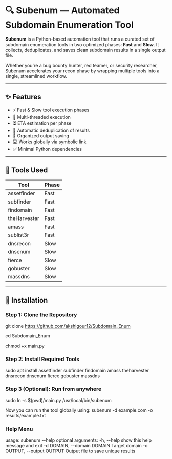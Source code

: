 # 🔍 Subenum — Automated Subdomain Enumeration Tool

**Subenum** is a Python-based automation tool that runs a curated set of subdomain enumeration tools in two optimized phases: **Fast** and **Slow**. It collects, deduplicates, and saves clean subdomain results in a single output file.

Whether you're a bug bounty hunter, red teamer, or security researcher, Subenum accelerates your recon phase by wrapping multiple tools into a single, streamlined workflow.

---

## ✨ Features

- ⚡ Fast & Slow tool execution phases
- 🧵 Multi-threaded execution
- ⏳ ETA estimation per phase
- 🧹 Automatic deduplication of results
- 📁 Organized output saving
- 💻 Works globally via symbolic link
- ✅ Minimal Python dependencies

---

## 🧰 Tools Used

| Tool         | Phase   |
|--------------|---------|
| assetfinder  | Fast    |
| subfinder    | Fast    |
| findomain    | Fast    |
| theHarvester | Fast    |
| amass        | Fast    |
| sublist3r    | Fast    |
| dnsrecon     | Slow    |
| dnsenum      | Slow    |
| fierce       | Slow    |
| gobuster     | Slow    |
| massdns      | Slow    |

---

## 🚀 Installation

### Step 1: Clone the Repository


git clone https://github.com/akshigour12/Subdomain_Enum

cd Subdomain_Enum

chmod +x main.py

### Step 2: Install Required Tools

sudo apt install assetfinder subfinder findomain amass theharvester dnsrecon dnsenum fierce gobuster massdns


### Step 3 (Optional): Run from anywhere

sudo ln -s $(pwd)/main.py /usr/local/bin/subenum

Now you can run the tool globally using: subenum -d example.com -o results/example.txt

### **Help Menu**
usage: subenum --help
optional arguments:
  -h, --help            show this help message and exit
  -d DOMAIN, --domain DOMAIN
                        Target domain
  -o OUTPUT, --output OUTPUT
                        Output file to save unique results


